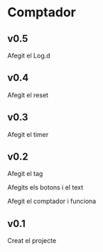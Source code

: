 # Comptador

## v0.5

Afegit el Log.d

## v0.4

Afegit el reset

## v0.3

Afegit el timer

## v0.2

Afegit el tag

Afegits els botons i el text

Afegit el comptador i funciona

## v0.1

Creat el projecte
